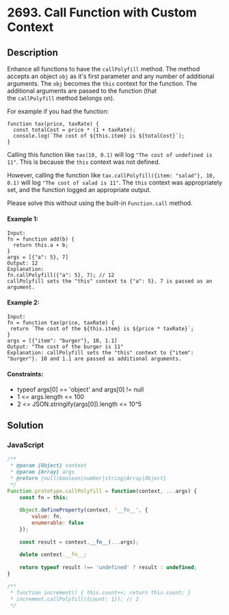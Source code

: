 # 2693. Call Function with Custom Context


## Description
Enhance all functions to have the `callPolyfill` method. The method accepts an object `obj` as it's first parameter and any number of additional arguments. The `obj` becomes the `this` context for the function. The additional arguments are passed to the function (that the `callPolyfill` method belongs on).

For example if you had the function:

```
function tax(price, taxRate) {
  const totalCost = price * (1 + taxRate);
  console.log(`The cost of ${this.item} is ${totalCost}`);
}
```

Calling this function like `tax(10, 0.1)` will log `"The cost of undefined is 11"`. This is because the `this` context was not defined.

However, calling the function like `tax.callPolyfill({item: "salad"}, 10, 0.1)` will log `"The cost of salad is 11"`. The `this` context was appropriately set, and the function logged an appropriate output.

Please solve this without using the built-in `Function.call` method.

#### Example 1:
```
Input:
fn = function add(b) {
  return this.a + b;
}
args = [{"a": 5}, 7]
Output: 12
Explanation:
fn.callPolyfill({"a": 5}, 7); // 12
callPolyfill sets the "this" context to {"a": 5}. 7 is passed as an argument.
```

#### Example 2:
```
Input: 
fn = function tax(price, taxRate) { 
 return `The cost of the ${this.item} is ${price * taxRate}`; 
}
args = [{"item": "burger"}, 10, 1.1]
Output: "The cost of the burger is 11"
Explanation: callPolyfill sets the "this" context to {"item": "burger"}. 10 and 1.1 are passed as additional arguments.
```

#### Constraints:
- typeof args[0] == 'object' and args[0] != null
- 1 <= args.length <= 100
- 2 <= JSON.stringify(args[0]).length <= 10^5


## Solution

### JavaScript
```js
/**
 * @param {Object} context
 * @param {Array} args
 * @return {null|boolean|number|string|Array|Object}
 */
Function.prototype.callPolyfill = function(context, ...args) {
    const fn = this;
    
    Object.defineProperty(context, '__fn__', {
        value: fn,
        enumerable: false
    });
    
    const result = context.__fn__(...args);
    
    delete context.__fn__;
    
    return typeof result !== 'undefined' ? result : undefined;
}

/**
 * function increment() { this.count++; return this.count; }
 * increment.callPolyfill({count: 1}); // 2
 */
```
